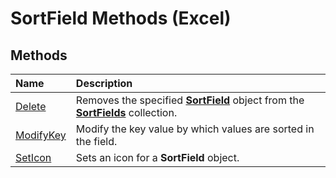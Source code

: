 
# SortField Methods (Excel)

## Methods



|**Name**|**Description**|
|:-----|:-----|
| [Delete](dd48027b-d6d6-0431-4123-a005c66ab457.md)|Removes the specified  **[SortField](2becf77f-c072-2060-9baf-ebcf785c05bb.md)** object from the **[SortFields](a9c83ea1-1cd9-1552-1f03-71bd92a2cc72.md)** collection.|
| [ModifyKey](40227e28-a19e-2130-ae9d-8b87109815f5.md)|Modify the key value by which values are sorted in the field.|
| [SetIcon](840e5a6b-bbaf-087d-06ba-715bde7cbe00.md)|Sets an icon for a  **SortField** object.|
